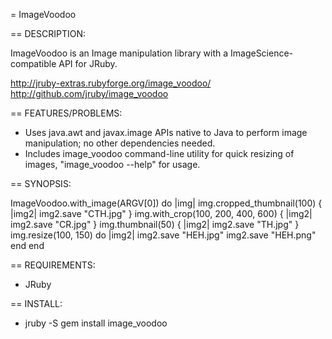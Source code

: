= ImageVoodoo

== DESCRIPTION:

ImageVoodoo is an Image manipulation library with a ImageScience-compatible API
for JRuby.

http://jruby-extras.rubyforge.org/image_voodoo/
http://github.com/jruby/image_voodoo

== FEATURES/PROBLEMS:

* Uses java.awt and javax.image APIs native to Java to perform image manipulation; no other dependencies needed.
* Includes image_voodoo command-line utility for quick resizing of images, "image_voodoo --help" for usage.

== SYNOPSIS:

  ImageVoodoo.with_image(ARGV[0]) do |img|
    img.cropped_thumbnail(100) { |img2| img2.save "CTH.jpg" }
    img.with_crop(100, 200, 400, 600) { |img2| img2.save "CR.jpg" }
    img.thumbnail(50) { |img2| img2.save "TH.jpg" }
    img.resize(100, 150) do |img2|
      img2.save "HEH.jpg"
      img2.save "HEH.png"
    end
  end


== REQUIREMENTS:

* JRuby

== INSTALL:

* jruby -S gem install image_voodoo
